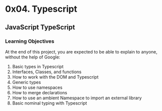 # 0x04. Typescript
## JavaScript TypeScript

### Learning Objectives
At the end of this project, you are expected to be able to explain to anyone, without the help of Google:

1. Basic types in Typescript
2. Interfaces, Classes, and functions
3. How to work with the DOM and Typescript
4. Generic types
5. How to use namespaces
6. How to merge declarations
7. How to use an ambient Namespace to import an external library
8. Basic nominal typing with Typescript
